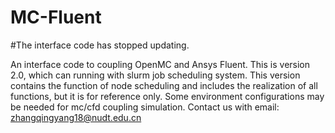 # MC-Fluent

#The interface code has stopped updating.

An interface code to coupling OpenMC and Ansys Fluent.
This is version 2.0, which can running with slurm job scheduling system. This version contains the function of node scheduling and includes the realization of all functions, but it is for reference only. Some environment configurations may be needed for mc/cfd coupling simulation. Contact us with email: zhangqingyang18@nudt.edu.cn
